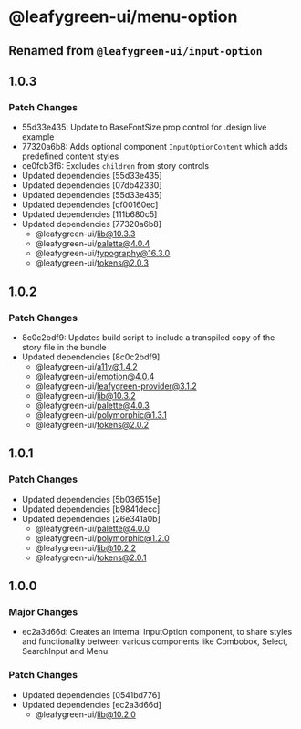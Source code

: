 # @leafygreen-ui/menu-option

## Renamed from `@leafygreen-ui/input-option`

## 1.0.3

### Patch Changes

- 55d33e435: Update to BaseFontSize prop control for .design live example
- 77320a6b8: Adds optional component `InputOptionContent` which adds predefined content styles
- ce0fcb3f6: Excludes `children` from story controls
- Updated dependencies [55d33e435]
- Updated dependencies [07db42330]
- Updated dependencies [55d33e435]
- Updated dependencies [cf00160ec]
- Updated dependencies [111b680c5]
- Updated dependencies [77320a6b8]
  - @leafygreen-ui/lib@10.3.3
  - @leafygreen-ui/palette@4.0.4
  - @leafygreen-ui/typography@16.3.0
  - @leafygreen-ui/tokens@2.0.3

## 1.0.2

### Patch Changes

- 8c0c2bdf9: Updates build script to include a transpiled copy of the story file in the bundle
- Updated dependencies [8c0c2bdf9]
  - @leafygreen-ui/a11y@1.4.2
  - @leafygreen-ui/emotion@4.0.4
  - @leafygreen-ui/leafygreen-provider@3.1.2
  - @leafygreen-ui/lib@10.3.2
  - @leafygreen-ui/palette@4.0.3
  - @leafygreen-ui/polymorphic@1.3.1
  - @leafygreen-ui/tokens@2.0.2

## 1.0.1

### Patch Changes

- Updated dependencies [5b036515e]
- Updated dependencies [b9841decc]
- Updated dependencies [26e341a0b]
  - @leafygreen-ui/palette@4.0.0
  - @leafygreen-ui/polymorphic@1.2.0
  - @leafygreen-ui/lib@10.2.2
  - @leafygreen-ui/tokens@2.0.1

## 1.0.0

### Major Changes

- ec2a3d66d: Creates an internal InputOption component, to share styles and functionality between various components like Combobox, Select, SearchInput and Menu

### Patch Changes

- Updated dependencies [0541bd776]
- Updated dependencies [ec2a3d66d]
  - @leafygreen-ui/lib@10.2.0
